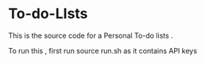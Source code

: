 # To-do-LIsts

This is the source code for a Personal To-do lists .

To run this , first run source run.sh as it contains API keys
